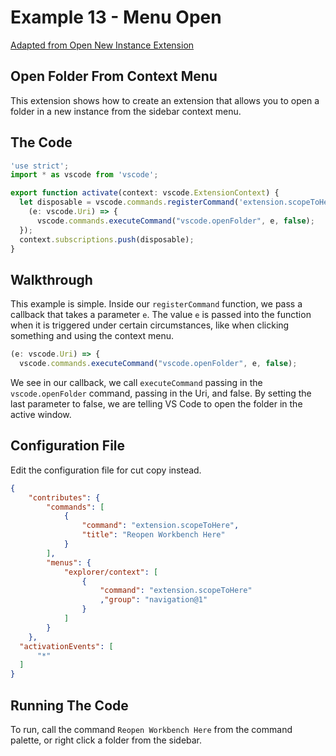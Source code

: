 # Example 13 - Menu Open

[Adapted from Open New Instance Extension](https://github.com/chrisdias/vscode-opennewinstance)

## Open Folder From Context Menu

This extension shows how to create an extension that allows you to open a folder
in a new instance from the sidebar context menu.

## The Code

```typescript
'use strict';
import * as vscode from 'vscode';

export function activate(context: vscode.ExtensionContext) {
  let disposable = vscode.commands.registerCommand('extension.scopeToHere',
    (e: vscode.Uri) => {
      vscode.commands.executeCommand("vscode.openFolder", e, false);
  });
  context.subscriptions.push(disposable);
}
```

## Walkthrough

This example is simple. Inside our `registerCommand` function, we pass a
callback that takes a parameter `e`. The value `e` is passed into the function
when it is triggered under certain circumstances, like when clicking something
and using the context menu.

```typescript
(e: vscode.Uri) => {
  vscode.commands.executeCommand("vscode.openFolder", e, false);
```

We see in our callback, we call `executeCommand` passing in the
`vscode.openFolder` command, passing in the Uri, and false. By setting the last
parameter to false, we are telling VS Code to open the folder in the active
window.

## Configuration File

Edit the configuration file for cut copy instead.

```json
{
    "contributes": {
        "commands": [
            {
                "command": "extension.scopeToHere",
                "title": "Reopen Workbench Here"
            }
        ],
        "menus": {
            "explorer/context": [
                {
                    "command": "extension.scopeToHere"
                    ,"group": "navigation@1"
                }
            ]
        }
    },
  "activationEvents": [
      "*"
  ]
}
```

## Running The Code

To run, call the command `Reopen Workbench Here` from the command palette, or
right click a folder from the sidebar.
